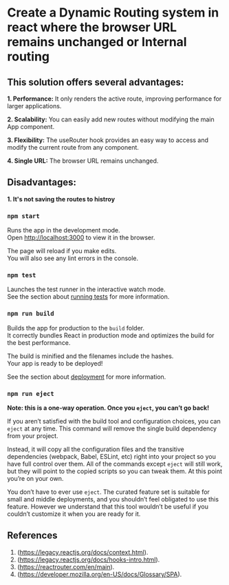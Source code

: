 # Create a Dynamic Routing system in react where the browser URL remains unchanged or Internal routing

## This solution offers several advantages:

**1. Performance:** It only renders the active route, improving performance for larger applications.

**2. Scalability:** You can easily add new routes without modifying the main App component.

**3. Flexibility:** The useRouter hook provides an easy way to access and modify the current route from any component.

**4. Single URL:** The browser URL remains unchanged.

## Disadvantages:

**1. It's not saving the routes to histroy**

### `npm start`

Runs the app in the development mode.\
Open [http://localhost:3000](http://localhost:3000) to view it in the browser.

The page will reload if you make edits.\
You will also see any lint errors in the console.

### `npm test`

Launches the test runner in the interactive watch mode.\
See the section about [running tests](https://facebook.github.io/create-react-app/docs/running-tests) for more information.

### `npm run build`

Builds the app for production to the `build` folder.\
It correctly bundles React in production mode and optimizes the build for the best performance.

The build is minified and the filenames include the hashes.\
Your app is ready to be deployed!

See the section about [deployment](https://facebook.github.io/create-react-app/docs/deployment) for more information.

### `npm run eject`

**Note: this is a one-way operation. Once you `eject`, you can’t go back!**

If you aren’t satisfied with the build tool and configuration choices, you can `eject` at any time. This command will remove the single build dependency from your project.

Instead, it will copy all the configuration files and the transitive dependencies (webpack, Babel, ESLint, etc) right into your project so you have full control over them. All of the commands except `eject` will still work, but they will point to the copied scripts so you can tweak them. At this point you’re on your own.

You don’t have to ever use `eject`. The curated feature set is suitable for small and middle deployments, and you shouldn’t feel obligated to use this feature. However we understand that this tool wouldn’t be useful if you couldn’t customize it when you are ready for it.

## References

1.  (https://legacy.reactjs.org/docs/context.html).
2.  (https://legacy.reactjs.org/docs/hooks-intro.html).
3.  (https://reactrouter.com/en/main).
4.  (https://developer.mozilla.org/en-US/docs/Glossary/SPA).
